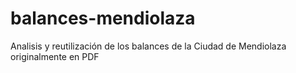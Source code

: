 # balances-mendiolaza
Analisis y reutilización de los balances de la Ciudad de Mendiolaza originalmente en PDF

